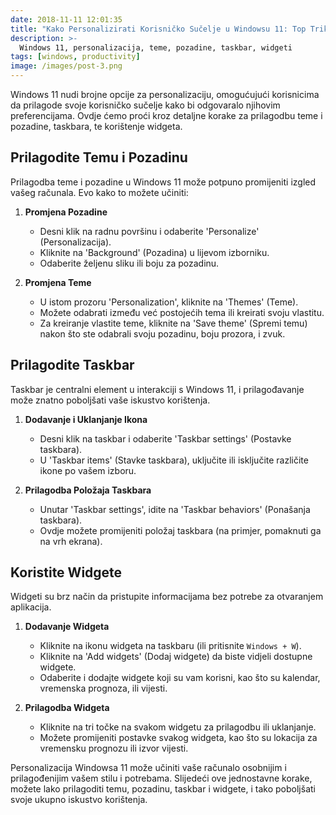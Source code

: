 ```yaml
---
date: 2018-11-11 12:01:35
title: "Kako Personalizirati Korisničko Sučelje u Windowsu 11: Top Trikovi"
description: >-
  Windows 11, personalizacija, teme, pozadine, taskbar, widgeti
tags: [windows, productivity]
image: /images/post-3.png
---
```

Windows 11 nudi brojne opcije za personalizaciju, omogućujući korisnicima da prilagode svoje korisničko sučelje kako bi odgovaralo njihovim preferencijama. Ovdje ćemo proći kroz detaljne korake za prilagodbu teme i pozadine, taskbara, te korištenje widgeta.

## Prilagodite Temu i Pozadinu
Prilagodba teme i pozadine u Windows 11 može potpuno promijeniti izgled vašeg računala. Evo kako to možete učiniti:

1. **Promjena Pozadine**
    - Desni klik na radnu površinu i odaberite 'Personalize' (Personalizacija).
    - Kliknite na 'Background' (Pozadina) u lijevom izborniku.
    - Odaberite željenu sliku ili boju za pozadinu.

2. **Promjena Teme**
    - U istom prozoru 'Personalization', kliknite na 'Themes' (Teme).
    - Možete odabrati između već postojećih tema ili kreirati svoju vlastitu.
    - Za kreiranje vlastite teme, kliknite na 'Save theme' (Spremi temu) nakon što ste odabrali svoju pozadinu, boju prozora, i zvuk.

## Prilagodite Taskbar
Taskbar je centralni element u interakciji s Windows 11, i prilagođavanje može znatno poboljšati vaše iskustvo korištenja.

1. **Dodavanje i Uklanjanje Ikona**
    - Desni klik na taskbar i odaberite 'Taskbar settings' (Postavke taskbara).
    - U 'Taskbar items' (Stavke taskbara), uključite ili isključite različite ikone po vašem izboru.

2. **Prilagodba Položaja Taskbara**
    - Unutar 'Taskbar settings', idite na 'Taskbar behaviors' (Ponašanja taskbara).
    - Ovdje možete promijeniti položaj taskbara (na primjer, pomaknuti ga na vrh ekrana).

## Koristite Widgete
Widgeti su brz način da pristupite informacijama bez potrebe za otvaranjem aplikacija.

1. **Dodavanje Widgeta**
    - Kliknite na ikonu widgeta na taskbaru (ili pritisnite `Windows + W`).
    - Kliknite na 'Add widgets' (Dodaj widgete) da biste vidjeli dostupne widgete.
    - Odaberite i dodajte widgete koji su vam korisni, kao što su kalendar, vremenska prognoza, ili vijesti.

2. **Prilagodba Widgeta**
    - Kliknite na tri točke na svakom widgetu za prilagodbu ili uklanjanje.
    - Možete promijeniti postavke svakog widgeta, kao što su lokacija za vremensku prognozu ili izvor vijesti.

Personalizacija Windowsa 11 može učiniti vaše računalo osobnijim i prilagođenijim vašem stilu i potrebama. Slijedeći ove jednostavne korake, možete lako prilagoditi temu, pozadinu, taskbar i widgete, i tako poboljšati svoje ukupno iskustvo korištenja.

